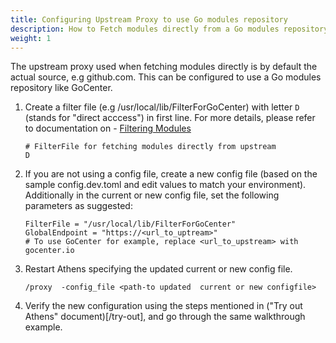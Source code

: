 ```yaml
---
title: Configuring Upstream Proxy to use Go modules repository
description: How to Fetch modules directly from a Go modules repository such as GoCenter
weight: 1
---
```


The upstream proxy used when fetching modules directly is by default the actual source, e.g github.com. This can be configured to use a Go modules repository like GoCenter.

1. Create a filter file (e.g /usr/local/lib/FilterForGoCenter) with letter `D` (stands for "direct acccess") in first line. For more details, please refer to documentation on  - [Filtering Modules](/configuration/filter)

    ```
    # FilterFile for fetching modules directly from upstream
    D
    ```
1. If you are not using a config file, create a new config file (based on the sample config.dev.toml and edit values to match your environment).
Additionally in the current or new config file, set the following parameters as suggested:

    ```
    FilterFile = "/usr/local/lib/FilterForGoCenter"
    GlobalEndpoint = "https://<url_to_uptream>"
    # To use GoCenter for example, replace <url_to_upstream> with gocenter.io
    ```
1. Restart Athens specifying the updated current or new config file.

    ```
    /proxy  -config_file <path-to updated  current or new configfile>
    ```
1. Verify the new configuration using the steps mentioned in ("Try out Athens" document)[/try-out], and go through the same walkthrough example.
